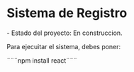 <h1>Sistema de Registro</h1>
- Estado del proyecto: En construccion.

Para ejecuitar el sistema, debes poner:

¨¨¨npm install react¨¨¨
